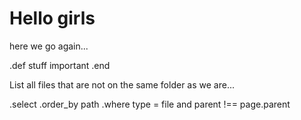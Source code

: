 # Hello girls

here we go again...

.def stuff important
.end

List all files that are not on the same folder as we are...

.select
.order_by path
.where type = file and parent !== page.parent
